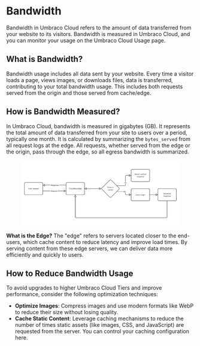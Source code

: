 # Bandwidth

Bandwidth in Umbraco Cloud refers to the amount of data transferred from your website to its visitors. Bandwidth is measured in Umbraco Cloud, and you can monitor your usage on the Umbraco Cloud Usage page.

## What is Bandwidth?

Bandwidth usage includes all data sent by your website. Every time a visitor loads a page, views images, or downloads files, data is transferred, contributing to your total bandwidth usage. This includes both requests served from the origin and those served from cache/edge.

## How is Bandwidth Measured?

In Umbraco Cloud, bandwidth is measured in gigabytes (GB). It represents the total amount of data transferred from your site to users over a period, typically one month. It is calculated by summarizing the `bytes_served` from all request logs at the edge. All requests, whether served from the edge or the origin, pass through the edge, so all egress bandwidth is summarized.

<figure><img src="./images/bandwidth-flow-diagram.png" alt="Bandwidth data flow diagram"><figcaption></figcaption></figure>

**What is the Edge?**
The "edge" refers to servers located closer to the end-users, which cache content to reduce latency and improve load times. By serving content from these edge servers, we can deliver data more efficiently and quickly to users.

## How to Reduce Bandwidth Usage

To avoid upgrades to higher Umbraco Cloud Tiers and improve performance, consider the following optimization techniques:
*   **Optimize Images**: Compress images and use modern formats like WebP to reduce their size without losing quality.
*   **Cache Static Content**: Leverage caching mechanisms to reduce the number of times static assets (like images, CSS, and JavaScript) are requested from the server. You can control your caching configuration here.
